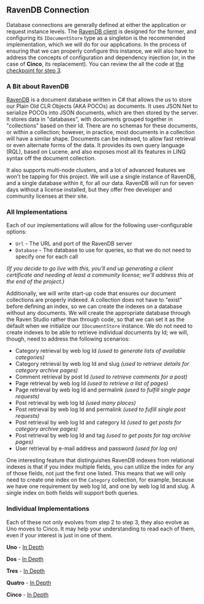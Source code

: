 ## RavenDB Connection

Database connections are generally defined at either the application or request instance levels.  The [RavenDB client](https://github.com/ravendb/ravendb/tree/v4.2/src/Raven.Client) is designed for the former, and configuring its `IDocumentStore` type as a singleton is the recommended implementation, which we will do for our applications. In the process of ensuring that we can properly configure this instance, we will also have to address the concepts of configuration and dependency injection (or, in the case of **Cinco**, its replacement). You can review the all the code at [the checkpoint for step 3](https://github.com/bit-badger/o2f/tree/step-3).

### A Bit about RavenDB

[RavenDB](https://ravendb.net/) is a document database written in C# that allows the us to store our Plain Old CLR Objects (AKA POCOs) as documents. It uses JSON.Net to serialize POCOs into JSON documents, which are then stored by the server. It stores data in "databases", with documents grouped together in "collections" based on their Id. There are no schemas for these documents, or within a collection; however, in practice, most documents in a collection will have a similar shape. Documents can be indexed, to allow fast retrieval or even alternate forms of the data. It provides its own query language (RQL), based on Lucene, and also exposes most all its features in LINQ syntax off the document collection.

It also supports multi-node clusters, and a lot of advanced features we won't be tapping for this project. We will use a single instance of RavenDB, and a single database within it, for all our data. RavenDB will run for seven days without a license installed, but they offer free developer and community licenses at their site.

### All Implementations

Each of our implementations will allow for the following user-configurable options:

- `Url` - The URL and port of the RavenDB server
- `Database` - The database to use for queries, so that we do not need to specify one for each call

_(If you decide to go live with this, you'll end up generating a client certificate and needing at least a community license; we'll address this at the end of the project.)_

Additionally, we will write start-up code that ensures our document collections are properly indexed. A collection does not have to "exist" before defining an index, so we can create the indexes on a database without any documents. We will create the appropriate database through the Raven Studio rather than through code, so that we can set it as the default when we initialize our `IDocumentStore` instance. We do not need to create indexes to be able to retrieve individual documents by Id; we will, though, need to address the following scenarios:

- Category retrieval by web log Id _(used to generate lists of available categories)_
- Category retrieval by web log Id and slug _(used to retrieve details for category archive pages)_
- Comment retrieval by post Id _(used to retrieve comments for a post)_
- Page retrieval by web log Id _(used to retrieve a list of pages)_
- Page retrieval by web log Id and permalink _(used to fulfill single page requests)_
- Post retrieval by web log Id _(used many places)_
- Post retrieval by web log Id and permalink _(used to fufill single post requests)_
- Post retrieval by web log Id and category Id _(used to get posts for category archive pages)_
- Post retrieval by web log Id and tag _(used to get posts for tag archive pages)_
- User retrieval by e-mail address and password _(used for log on)_

One interesting feature that distinguishes RavenDB indexes from relational indexes is that if you index multiple fields, you can utilize the index for any of those fields, not just the first one listed. This means that we will only need to create one index on the `Category` collection, for example, because we have one requirement by web log Id, and one by web log Id and slug. A single index on both fields will support both queries.

### Individual Implementations

Each of these not only evolves from step 2 to step 3, they also evolve as Uno moves to Cinco. It may help your understanding to read each of them, even if your interest is just in one of them.

**Uno** - [In Depth](uno.html)

**Dos** - [In Depth](dos.html)

**Tres** - [In Depth](tres.html)

**Quatro** - [In Depth](quatro.html)

**Cinco** - [In Depth](cinco.html)